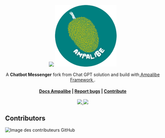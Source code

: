</br>
</br>
<p align="center"> 
    <img height="200" src="https://raw.githubusercontent.com/rivo2302/MyChatGPT/master/assets/public/chatgpt.png">
    <img height="200" src="https://raw.githubusercontent.com/rivo2302/MyChatGPT/master/assets/public/ampalibe.png">
</p>
<div align="center"> 
    <p>
        A <b>Chatbot Messenger</b>  fork from Chat GPT solution and build with<a href="https://ampalibe.readthedocs.io/"> Ampalibe Framework </a>.
        <h4>
            <a href="https://ampalibe.readthedocs.io/">Docs Ampalibe</a>
            <span> | </span>
            <a href="https://github.com/rivo2302/MyChatGPT/issues">Report bugs</a>
            <span> | </span>
            <a href="https://github.com/rivo2302/MyChatGPT/fork">Contribute</a>
        </h4>
    </p>
    <p>
        <a href='#'> 
            <img src='https://img.shields.io/badge/Ampalibe-1.0.7.dev-teal?style=for-the-badge'/>
        </a>  
        <a href='#'> 
            <img src='https://img.shields.io/badge/Maintained-Yes-darkgreen?style=for-the-badge'/>
        </a>  
    </p>
</div>


## Contributors

![Image des contributeurs GitHub](https://contrib.rocks/image?repo=rivo2302/MyChatGPT)